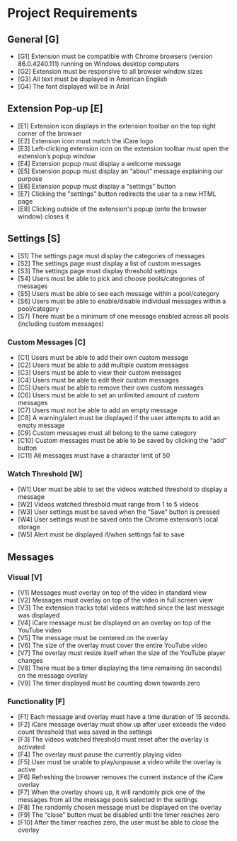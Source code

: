 # Project Requirements

## General [G]
- [G1] Extension must be compatible with Chrome browsers (version 86.0.4240.111) running on Windows desktop computers
- [G2] Extension must be responsive to all browser window sizes
- [G3] All text must be displayed in American English
- [G4] The font displayed will be in Arial

## Extension Pop-up [E]
- [E1] Extension icon displays in the extension toolbar on the top right corner of the browser
- [E2] Extension icon must match the iCare logo
- [E3] Left-clicking extension icon on the extension toolbar must open the extension’s popup window 
- [E4] Extension popup must display a welcome message
- [E5] Extension popup must display an “about” message explaining our purpose 
- [E6] Extension popup must display a "settings" button
- [E7] Clicking the "settings" button redirects the user to a new HTML page
- [E8] Clicking outside of the extension's popup (onto the browser window) closes it

## Settings [S]
- [S1] The settings page must display the categories of messages
- [S2] The settings page must display a list of custom messages
- [S3] The settings page must display threshold settings
- [S4] Users must be able to pick and choose pools/categories of messages
- [S5] Users must be able to see each message within a pool/category
- [S6] Users must be able to enable/disable individual messages within a pool/category
- [S7] There must be a minimum of one message enabled across all pools (including custom messages)

### Custom Messages [C]
- [C1] Users must be able to add their own custom message
- [C2] Users must be able to add multiple custom messages
- [C3] Users must be able to view their custom messages
- [C4] Users must be able to edit their custom messages
- [C5] Users must be able to remove their own custom messages
- [C6] Users must be able to set an unlimited amount of custom messages
- [C7] Users must not be able to add an empty message
- [C8] A warning/alert must be displayed if the user attempts to add an empty message
- [C9] Custom messages must all belong to the same category
- [C10] Custom messages must be able to be saved by clicking the “add” button
- [C11] All messages must have a character limit of 50

### Watch Threshold [W]
- [W1] User must be able to set the videos watched threshold to display a message
- [W2] Videos watched threshold must range from 1 to 5 videos
- [W3] User settings must be saved when the “Save” button is pressed 
- [W4] User settings must be saved onto the Chrome extension’s local storage
- [W5] Alert must be displayed if/when settings fail to save

## Messages

### Visual [V]
- [V1] Messages must overlay on top of the video in standard view
- [V2] Messages must overlay on top of the video in full screen view
- [V3] The extension tracks total videos watched since the last message was displayed
- [V4] iCare message must be displayed on an overlay on top of the YouTube video
- [V5] The message must be centered on the overlay
- [V6] The size of the overlay must cover the entire YouTube video
- [V7] The overlay must resize itself when the size of the YouTube player changes
- [V8] There must be a timer displaying the time remaining (in seconds) on the message overlay
- [V9] The timer displayed must be counting down towards zero

### Functionality [F]
- [F1] Each message and overlay must have a time duration of 15 seconds.
- [F2] iCare message overlay must show up after user exceeds the video count threshold that was saved in the settings
- [F3] The videos watched threshold must reset after the overlay is activated
- [F4] The overlay must pause the currently playing video
- [F5] User must be unable to play/unpause a video while the overlay is active
- [F6] Refreshing the browser removes the current instance of the iCare overlay
- [F7] When the overlay shows up, it will randomly pick one of the messages from all the message pools selected in the settings
- [F8] The randomly chosen message must be displayed on the overlay
- [F9] The “close” button must be disabled until the timer reaches zero
- [F10] After the timer reaches zero, the user must be able to close the overlay
